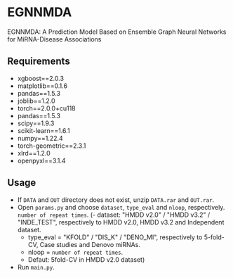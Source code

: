 # EGNNMDA
EGNNMDA: A Prediction Model Based on Ensemble Graph Neural Networks for MiRNA-Disease Associations

## Requirements
  * xgboost==2.0.3
  * matplotlib==0.1.6
  * pandas==1.5.3
  * joblib==1.2.0
  * torch==2.0.0+cu118
  * pandas==1.5.3
  * scipy==1.9.3
  * scikit-learn==1.6.1
  * numpy==1.22.4
  * torch-geometric==2.3.1
  * xlrd==1.2.0
  * openpyxl==3.1.4


## Usage
  * If ```DATA``` and ```OUT``` directory does not exist, unzip ```DATA.rar``` and ```OUT.rar```.
  * Open ```params.py``` and choose ```dataset```, ```type_eval``` and ```nloop```, respectively.  ```number of repeat times```.
    (- dataset: "HMDD v2.0" / "HMDD v3.2" / "INDE_TEST", respectively to HMDD v2.0, HMDD v3.2 and Independent dataset.
     - type_eval = "KFOLD"  / "DIS_K" / "DENO_MI", respectively to 5-fold-CV, Case studies and Denovo miRNAs.
     - nloop = ```number of repeat times```.
     - Defaut: 5fold-CV in HMDD v2.0 dataset)
  * Run ```main.py```.
  
